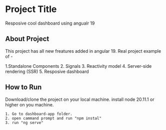 
# Project Title

Resposive cool dashboard using angualr 19


## About Project

This project has all new freatures added in angular 19. 
Real project example of -

1.Standalone Components
2. Signals
3. Reactivity model
4. Server-side rendering (SSR)
5. Resposive dashboard
## How to Run

Download/clone the project on your local machine. install node  20.11.1 or higher on you machine. 

    1. Go to dashboard-app folder.
    2. open cammand prompt and run "npm instal"
    3. run "ng serve"
